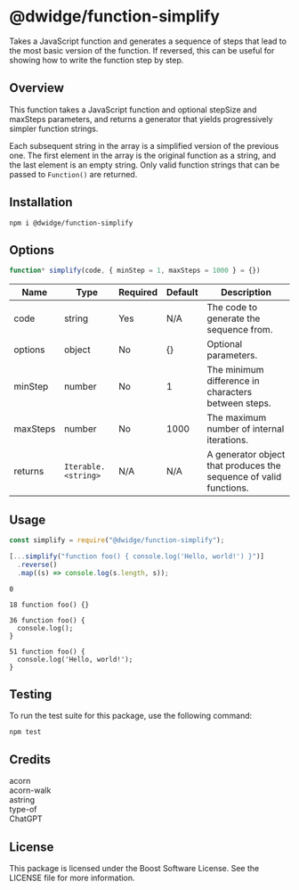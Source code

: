 # @dwidge/function-simplify

Takes a JavaScript function and generates a sequence of steps that lead to the most basic version of the function. If reversed, this can be useful for showing how to write the function step by step.

## Overview

This function takes a JavaScript function and optional stepSize and maxSteps parameters, and returns a generator that yields progressively simpler function strings.

Each subsequent string in the array is a simplified version of the previous one. The first element in the array is the original function as a string, and the last element is an empty string. Only valid function strings that can be passed to `Function()` are returned.

## Installation

```
npm i @dwidge/function-simplify
```

## Options

```js
function* simplify(code, { minStep = 1, maxSteps = 1000 } = {})
```

| Name     | Type                | Required | Default | Description                                                       |
| -------- | ------------------- | -------- | ------- | ----------------------------------------------------------------- |
| code     | string              | Yes      | N/A     | The code to generate the sequence from.                           |
| options  | object              | No       | {}      | Optional parameters.                                              |
| minStep  | number              | No       | 1       | The minimum difference in characters between steps.               |
| maxSteps | number              | No       | 1000    | The maximum number of internal iterations.                        |
| returns  | `Iterable.<string>` | N/A      | N/A     | A generator object that produces the sequence of valid functions. |

## Usage

```js
const simplify = require("@dwidge/function-simplify");

[...simplify("function foo() { console.log('Hello, world!') }")]
  .reverse()
  .map((s) => console.log(s.length, s));
```

```
0

18 function foo() {}

36 function foo() {
  console.log();
}

51 function foo() {
  console.log('Hello, world!');
}
```

## Testing

To run the test suite for this package, use the following command:

`npm test`

## Credits

acorn  
acorn-walk  
astring  
type-of  
ChatGPT

## License

This package is licensed under the Boost Software License. See the LICENSE file for more information.
